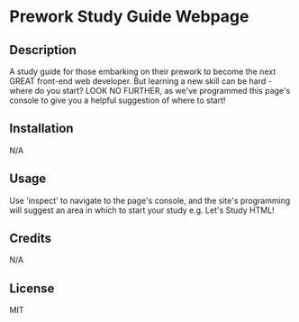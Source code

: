 # Prework Study Guide Webpage

## Description

A study guide for those embarking on their prework to become the next GREAT front-end web developer.
But learning a new skill can be hard - where do you start?
LOOK NO FURTHER, as we've programmed this page's console to give you a helpful suggestion of where to start!

## Installation

N/A

## Usage

Use 'inspect' to navigate to the page's console, and the site's programming will suggest an area in which to start your study
e.g. Let's Study HTML!

## Credits

N/A

## License

MIT
